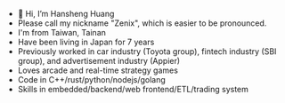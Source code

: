 - 👋 Hi, I’m Hansheng Huang
- Please call my nickname "Zenix", which is easier to be pronounced.
- I'm from Taiwan, Tainan
- Have been living in Japan for 7 years
- Previously worked in car industry (Toyota group), fintech industry (SBI group), and advertisement industry (Appier)
- Loves arcade and real-time strategy games
- Code in C++/rust/python/nodejs/golang
- Skills in embedded/backend/web frontend/ETL/trading system
<!---
LB-HanshengHuang/LB-HanshengHuang is a ✨ special ✨ repository because its `README.md` (this file) appears on your GitHub profile.
You can click the Preview link to take a look at your changes.
--->
